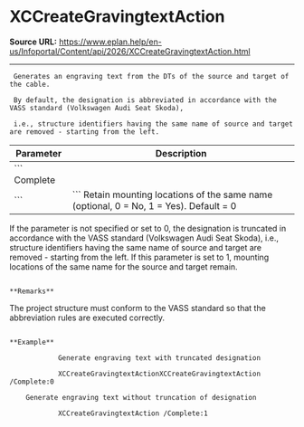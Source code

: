 # XCCreateGravingtextAction

**Source URL:** https://www.eplan.help/en-us/Infoportal/Content/api/2026/XCCreateGravingtextAction.html

---

```
 Generates an engraving text from the DTs of the source and target of the cable.

 By default, the designation is abbreviated in accordance with the VASS standard (Volkswagen Audi Seat Skoda),

 i.e., structure identifiers having the same name of source and target are removed - starting from the left.

```

| Parameter | Description |
| --- | --- |
| ``` Complete
 ``` | ``` Retain mounting locations of the same name (optional, 0 = No, 1 = Yes). Default = 0
  If the parameter is not specified or set to 0, the designation is truncated in accordance with the VASS standard (Volkswagen Audi Seat Skoda),
  i.e., structure identifiers having the same name of source and target are removed - starting from the left.
  If this parameter is set to 1, mounting locations of the same name for the source and target remain.
 ``` |

**Remarks**

```
The project structure must conform to the VASS standard so that the abbreviation rules are executed correctly.

```

**Example**

```
                Generate engraving text with truncated designation

                XCCreateGravingtextActionXCCreateGravingtextAction /Complete:0

        Generate engraving text without truncation of designation

                XCCreateGravingtextAction /Complete:1

```